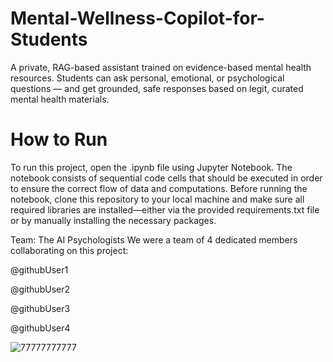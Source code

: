 # Mental-Wellness-Copilot-for-Students
A private, RAG-based assistant trained on evidence-based mental health resources. Students can ask personal, emotional, or psychological questions — and get grounded, safe responses based on legit,  curated mental health materials.

# How to Run
To run this project, open the .ipynb file using Jupyter Notebook. The notebook consists of sequential code cells that should be executed in order to ensure the correct flow of data and computations. Before running the notebook, clone this repository to your local machine and make sure all required libraries are installed—either via the provided requirements.txt file or by manually installing the necessary packages.

Team: The AI Psychologists
We were a team of 4 dedicated members collaborating on this project:

@githubUser1

@githubUser2

@githubUser3

@githubUser4

![77777777777](https://github.com/user-attachments/assets/f0c1dc4e-6e31-40b9-873f-82e97015e6d0)
